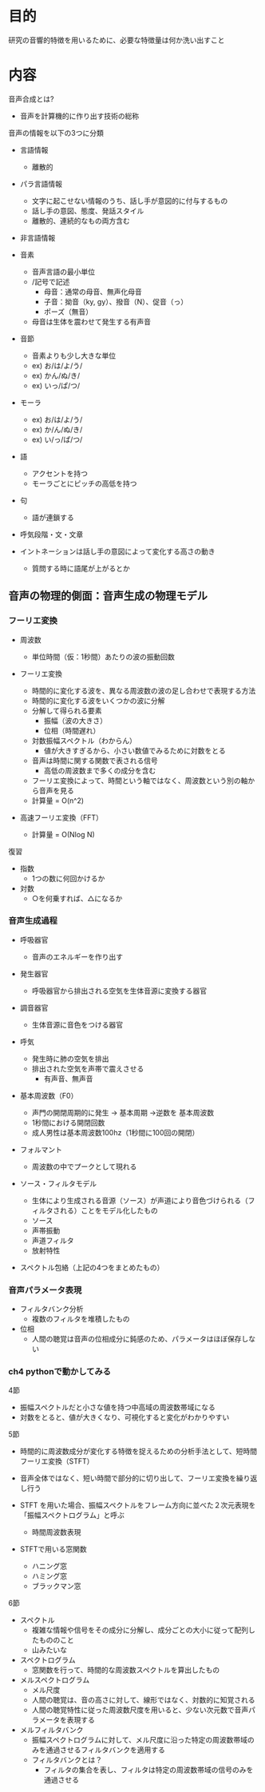 # 目的

研究の音響的特徴を用いるために、必要な特徴量は何か洗い出すこと

# 内容

音声合成とは?
- 音声を計算機的に作り出す技術の総称

音声の情報を以下の3つに分類
- 言語情報
    - 離散的
- パラ言語情報
    - 文字に起こせない情報のうち、話し手が意図的に付与するもの
    - 話し手の意図、態度、発話スタイル
    - 離散的、連続的なもの両方含む
- 非言語情報

- 音素
  - 音声言語の最小単位
  - /記号で記述
    - 母音：通常の母音、無声化母音
    - 子音：拗音（ky, gy）、撥音（N）、促音（っ）
    - ポーズ（無音）
  - 母音は生体を震わせて発生する有声音
- 音節
  - 音素よりも少し大きな単位
  - ex) お/は/よ/う/
  - ex) かん/ぬ/き/
  - ex) いっ/ぱ/つ/
- モーラ
  - ex) お/は/よ/う/
  - ex) か/ん/ぬ/き/
  - ex) い/っ/ぱ/つ/
- 語
  - アクセントを持つ
  - モーラごとにピッチの高低を持つ
- 句
  - 語が連鎖する
- 呼気段階・文・文章

- イントネーションは話し手の意図によって変化する高さの動き
  - 質問する時に語尾が上がるとか

## 音声の物理的側面：音声生成の物理モデル

### フーリエ変換

- 周波数
  - 単位時間（仮：1秒間）あたりの波の振動回数
- フーリエ変換
  - 時間的に変化する波を、異なる周波数の波の足し合わせで表現する方法
  - 時間的に変化する波をいくつかの波に分解
  - 分解して得られる要素
    - 振幅（波の大きさ）
    - 位相（時間遅れ）
  - 対数振幅スペクトル（わからん）
    - 値が大きすぎるから、小さい数値でみるために対数をとる
  - 音声は時間に関する関数で表される信号
    - 高低の周波数まで多くの成分を含む
  - フーリエ変換によって、時間という軸ではなく、周波数という別の軸から音声を見る
  - 計算量 = O(n^2)

- 高速フーリエ変換（FFT）
  - 計算量 = O(Nlog N)

復習
- 指数
  - 1つの数に何回かけるか
- 対数
  - ○を何乗すれば、△になるか

### 音声生成過程

- 呼吸器官
  - 音声のエネルギーを作り出す
- 発生器官
  - 呼吸器官から排出される空気を生体音源に変換する器官
- 調音器官
  - 生体音源に音色をつける器官

- 呼気
  - 発生時に肺の空気を排出
  - 排出された空気を声帯で震えさせる
    - 有声音、無声音

- 基本周波数（F0）
  - 声門の開閉周期的に発生 → 基本周期 →逆数を 基本周波数
  - 1秒間における開閉回数
  - 成人男性は基本周波数100hz（1秒間に100回の開閉）
- フォルマント
  - 周波数の中でプークとして現れる
- ソース・フィルタモデル
  - 生体により生成される音源（ソース）が声道により音色づけられる（フィルタされる）ことをモデル化したもの
  - ソース
  - 声帯振動
  - 声道フィルタ
  - 放射特性
- スペクトル包絡（上記の4つをまとめたもの）

### 音声パラメータ表現

- フィルタバンク分析
  - 複数のフィルタを堆積したもの
- 位相
  - 人間の聴覚は音声の位相成分に鈍感のため、パラメータはほぼ保存しない

### ch4 pythonで動かしてみる

4節
- 振幅スペクトルだと小さな値を持つ中高域の周波数帯域になる
- 対数をとると、値が大きくなり、可視化すると変化がわかりやすい

5節
- 時間的に周波数成分が変化する特徴を捉えるための分析手法として、短時間フーリエ変換（STFT）
- 音声全体ではなく、短い時間で部分的に切り出して、フーリエ変換を繰り返し行う
- STFT を用いた場合、振幅スペクトルをフレーム方向に並べた２次元表現を「振幅スペクトログラム」と呼ぶ
  - 時間周波数表現

- STFTで用いる窓関数
  - ハニング窓
  - ハミング窓
  - ブラックマン窓

6節
- スペクトル
  - 複雑な情報や信号をその成分に分解し、成分ごとの大小に従って配列したもののこと
  - 山みたいな
- スペクトログラム
  - 窓関数を行って、時間的な周波数スペクトルを算出したもの
- メルスペクトログラム
  - メル尺度
  - 人間の聴覚は、音の高さに対して、線形ではなく、対数的に知覚される
  - 人間の聴覚特性に従った周波数尺度を用いると、少ない次元数で音声パラメータを表現する
- メルフィルタバンク
  - 振幅スペクトログラムに対して、メル尺度に沿った特定の周波数帯域のみを通過させるフィルタバンクを適用する
  - フィルタバンクとは？
    - フィルタの集合を表し、フィルタは特定の周波数帯域の信号のみを通過させる

